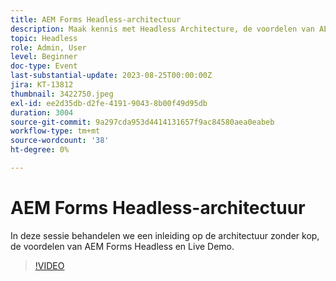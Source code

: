```yaml
---
title: AEM Forms Headless-architectuur
description: Maak kennis met Headless Architecture, de voordelen van AEM Forms Headless en Live Demo.
topic: Headless
role: Admin, User
level: Beginner
doc-type: Event
last-substantial-update: 2023-08-25T00:00:00Z
jira: KT-13812
thumbnail: 3422750.jpeg
exl-id: ee2d35db-d2fe-4191-9043-8b00f49d95db
duration: 3004
source-git-commit: 9a297cda953d4414131657f9ac84580aea0eabeb
workflow-type: tm+mt
source-wordcount: '38'
ht-degree: 0%

---
```


# AEM Forms Headless-architectuur

In deze sessie behandelen we een inleiding op de architectuur zonder kop, de voordelen van AEM Forms Headless en Live Demo.

>[!VIDEO](https://video.tv.adobe.com/v/3422750/?learn=on)
